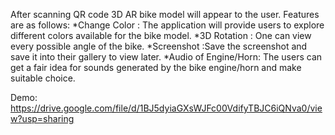 After scanning QR code 3D AR bike model will appear to the user. 
Features are as follows:
*Change Color : The application will provide users to explore different colors available for the bike model.
*3D Rotation : One can view every possible angle of the bike.
*Screenshot :Save the screenshot and save it into their gallery to view later.
*Audio of Engine/Horn: The users can get a fair idea for sounds generated by the bike engine/horn and make suitable choice.

Demo:
https://drive.google.com/file/d/1BJ5dyiaGXsWJFc00VdifyTBJC6iQNva0/view?usp=sharing

